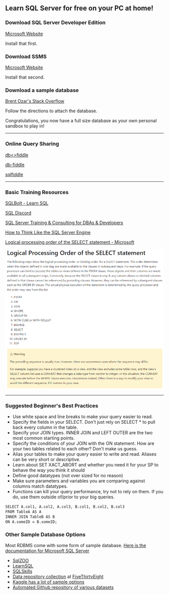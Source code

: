 ## Learn SQL Server for free on your PC at home!

### Download SQL Server Developer Edition

[Microsoft Website](https://www.microsoft.com/en-us/sql-server/sql-server-downloads)

Install that first.

### Download SSMS 

[Microsoft Website](https://docs.microsoft.com/en-us/sql/ssms/download-sql-server-management-studio-ssms)

Install that second.

### Download a sample database 

[Brent Ozar's Stack Overflow](https://www.brentozar.com/archive/2015/10/how-to-download-the-stack-overflow-database-via-bittorrent/)

Follow the directions to attach the database.

Congratulations, you now have a full size database as your own personal sandbox to play in!

---

### Online Query Sharing

[db<>fiddle](https://dbfiddle.uk/)

[db-fiddle](https://www.db-fiddle.com/)

[sqlfiddle](http://sqlfiddle.com/)

---

### Basic Training Resources


[SQLBolt - Learn SQL](https://sqlbolt.com/)


[SQL Discord](https://discord.gg/5c5ge7a7Ku)


[SQL Server Training & Consulting for DBAs & Developers ](https://www.sqlskills.com/)


[How to Think Like the SQL Server Engine](https://www.youtube.com/playlist?list=PLDYqU5RH_aX1VSVvjdla9TOKf939UhIDB)


[Logical processing order of the SELECT statement - Microsoft](https://docs.microsoft.com/en-us/sql/t-sql/queries/select-transact-sql?view=sql-server-ver15#logical-processing-order-of-the-select-statement)

<img src="/images/Logical%20Processing%20Order.png">


---

### Suggested Beginner's Best Practices

* Use white space and line breaks to make your query easier to read.
* Specify the fields in your SELECT. Don't just rely on SELECT * to pull back every column in the table.
* Specify your JOIN types. INNER JOIN and LEFT OUTER are the two most common starting points.
* Specify the conditions of your JOIN with the ON statement. How are your two tables related to each other? Don't make us guess.
* Alias your tables to make your query easier to write and read. Aliases can be very short or descriptive.
* Learn about SET XACT_ABORT and whether you need it for your SP to behave the way you think it should
* Define good datatypes (not over sized for no reason)
* Make sure parameters and variables you are comparing against columns match datatypes.
* Functions can kill your query performance, try not to rely on them. If you do, use them outside of/prior to  your big queries.



```tsql
SELECT A.col1, A.col2, A.col3, B.col1, B.col2, B.col3
FROM TableA AS A
INNER JOIN TableB AS B
ON A.someID = B.someID;
```


### Other Sample Database Options

Most RDBMS come with some form of sample database. [Here is the documentation for Microsoft SQL Server](https://docs.microsoft.com/en-us/sql/samples/sql-samples-where-are?view=sql-server-ver15)

* [SqlZOO](https://sqlzoo.net/)
* [LearnSQL](https://learnsql.com/blog/ways-to-practice-sql-online/)
* [SQLSkills](https://www.sqlskills.com/sql-server-resources/sql-server-demos/)
* [Data repository collection](https://github.com/fivethirtyeight/data) at [FiveThirtyEight](https://data.fivethirtyeight.com/)
* [Kaggle has a lot of sample options](https://www.kaggle.com/)
* [Automated Github repository of various datasets](https://github.com/awesomedata/awesome-public-datasets)
